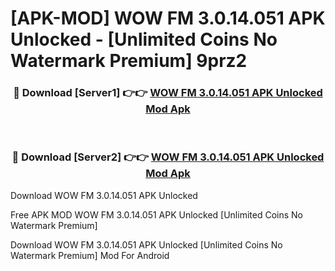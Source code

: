 # [APK-MOD] WOW FM 3.0.14.051 APK Unlocked - [Unlimited Coins No Watermark Premium] 9prz2



<div align="center">
<h3>🔴 Download [Server1] 👉👉 <a href="https://momento.my/?title=WOW_FM_3.0.14.051_APK_Unlocked">WOW FM 3.0.14.051 APK Unlocked Mod Apk</a></h3><br>

<h3>🔴 Download [Server2] 👉👉 <a href="https://momento.my/?title=WOW_FM_3.0.14.051_APK_Unlocked">WOW FM 3.0.14.051 APK Unlocked Mod Apk</a></h3>
</div>



Download WOW FM 3.0.14.051 APK Unlocked 

Free APK MOD WOW FM 3.0.14.051 APK Unlocked [Unlimited Coins No Watermark Premium]

Download WOW FM 3.0.14.051 APK Unlocked [Unlimited Coins No Watermark Premium] Mod For Android
